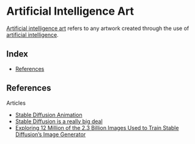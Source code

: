 # Artificial Intelligence Art

[Artificial intelligence art](https://en.wikipedia.org/wiki/Artificial_intelligence_art) refers to any artwork created through the use of [artificial intelligence](https://en.wikipedia.org/wiki/Artificial_intelligence).

## Index

* [References](#references)

## References

Articles

* [Stable Diffusion Animation](https://replicate.com/andreasjansson/stable-diffusion-animation)
* [Stable Diffusion is a really big deal](https://simonwillison.net/2022/Aug/29/stable-diffusion/)
* [Exploring 12 Million of the 2.3 Billion Images Used to Train Stable Diffusion’s Image Generator](https://waxy.org/2022/08/exploring-12-million-of-the-images-used-to-train-stable-diffusions-image-generator/)
